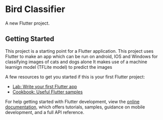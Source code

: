 # Bird Classifier

A new Flutter project.

## Getting Started

This project is a starting point for a Flutter application. This project uses Flutter to make an app which can be run on android, IOS and Windows for classifying images of cats and dogs alone It makes use of a machine learnign model (TFLite model) to predict the images

A few resources to get you started if this is your first Flutter project:

- [Lab: Write your first Flutter app](https://docs.flutter.dev/get-started/codelab)
- [Cookbook: Useful Flutter samples](https://docs.flutter.dev/cookbook)

For help getting started with Flutter development, view the
[online documentation](https://docs.flutter.dev/), which offers tutorials,
samples, guidance on mobile development, and a full API reference.
